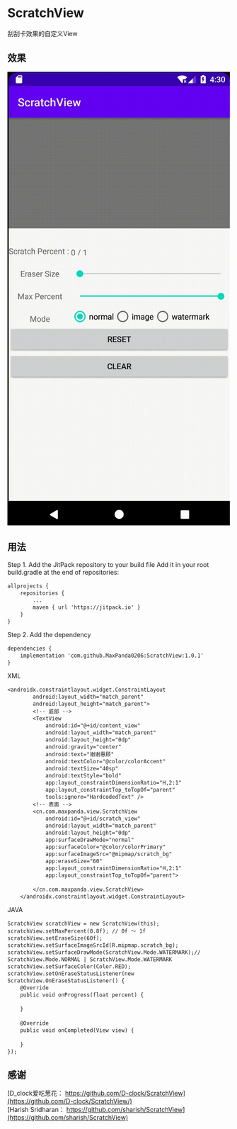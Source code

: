 # ScratchView
刮刮卡效果的自定义View
## 效果
![image](screen-snap/scratch.gif)

## 用法
Step 1. Add the JitPack repository to your build file
Add it in your root build.gradle at the end of repositories:
```
allprojects {
    repositories {
        ...
        maven { url 'https://jitpack.io' }
    }
}
```
Step 2. Add the dependency
```
dependencies {
    implementation 'com.github.MaxPanda0206:ScratchView:1.0.1'
}
```
XML
```
<androidx.constraintlayout.widget.ConstraintLayout
        android:layout_width="match_parent"
        android:layout_height="match_parent">
        <!-- 底部 -->
        <TextView
            android:id="@+id/content_view"
            android:layout_width="match_parent"
            android:layout_height="0dp"
            android:gravity="center"
            android:text="谢谢惠顾"
            android:textColor="@color/colorAccent"
            android:textSize="40sp"
            android:textStyle="bold"
            app:layout_constraintDimensionRatio="H,2:1"
            app:layout_constraintTop_toTopOf="parent"
            tools:ignore="HardcodedText" />
        <!-- 表面 -->
        <cn.com.maxpanda.view.ScratchView
            android:id="@+id/scratch_view"
            android:layout_width="match_parent"
            android:layout_height="0dp"
            app:surfaceDrawMode="normal"
            app:surfaceColor="@color/colorPrimary"
            app:surfaceImageSrc="@mipmap/scratch_bg"
            app:eraseSize="60"
            app:layout_constraintDimensionRatio="H,2:1"
            app:layout_constraintTop_toTopOf="parent">

        </cn.com.maxpanda.view.ScratchView>
    </androidx.constraintlayout.widget.ConstraintLayout>
```
JAVA

```
ScratchView scratchView = new ScratchView(this);
scratchView.setMaxPercent(0.8f); // 0f ～ 1f
scratchView.setEraseSize(60f);
scratchView.setSurfaceImageSrcId(R.mipmap.scratch_bg);
scratchView.setSurfaceDrawMode(ScratchView.Mode.WATERMARK);// ScratchView.Mode.NORMAL | ScratchView.Mode.WATERMARK
scratchView.setSurfaceColor(Color.RED);
scratchView.setOnEraseStatusListener(new ScratchView.OnEraseStatusListener() {
    @Override
    public void onProgress(float percent) {
        
    }

    @Override
    public void onCompleted(View view) {

    }
});
```
## 感谢 
[D_clock爱吃葱花： https://github.com/D-clock/ScratchView](https://github.com/D-clock/ScratchView/)  
[Harish Sridharan： https://github.com/sharish/ScratchView](https://github.com/sharish/ScratchView)
